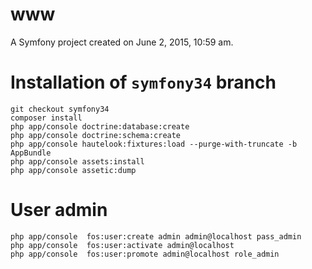 www
===

A Symfony project created on June 2, 2015, 10:59 am.

Installation of `symfony34` branch
====================================

    git checkout symfony34
    composer install
    php app/console doctrine:database:create
    php app/console doctrine:schema:create
    php app/console hautelook:fixtures:load --purge-with-truncate -b AppBundle
    php app/console assets:install
    php app/console assetic:dump


User admin
===========

    php app/console  fos:user:create admin admin@localhost pass_admin
    php app/console  fos:user:activate admin@localhost
    php app/console  fos:user:promote admin@localhost role_admin
